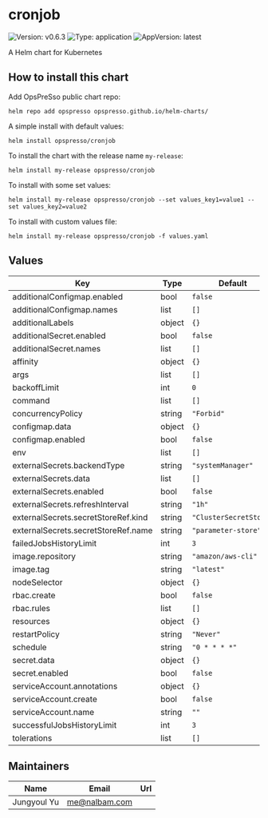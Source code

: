 # cronjob

![Version: v0.6.3](https://img.shields.io/badge/Version-v0.6.3-informational?style=flat-square) ![Type: application](https://img.shields.io/badge/Type-application-informational?style=flat-square) ![AppVersion: latest](https://img.shields.io/badge/AppVersion-latest-informational?style=flat-square)

A Helm chart for Kubernetes

## How to install this chart

Add OpsPreSso public chart repo:

```console
helm repo add opspresso opspresso.github.io/helm-charts/
```

A simple install with default values:

```console
helm install opspresso/cronjob
```

To install the chart with the release name `my-release`:

```console
helm install my-release opspresso/cronjob
```

To install with some set values:

```console
helm install my-release opspresso/cronjob --set values_key1=value1 --set values_key2=value2
```

To install with custom values file:

```console
helm install my-release opspresso/cronjob -f values.yaml
```

## Values

| Key | Type | Default | Description |
|-----|------|---------|-------------|
| additionalConfigmap.enabled | bool | `false` |  |
| additionalConfigmap.names | list | `[]` |  |
| additionalLabels | object | `{}` |  |
| additionalSecret.enabled | bool | `false` |  |
| additionalSecret.names | list | `[]` |  |
| affinity | object | `{}` |  |
| args | list | `[]` |  |
| backoffLimit | int | `0` |  |
| command | list | `[]` |  |
| concurrencyPolicy | string | `"Forbid"` |  |
| configmap.data | object | `{}` |  |
| configmap.enabled | bool | `false` |  |
| env | list | `[]` |  |
| externalSecrets.backendType | string | `"systemManager"` |  |
| externalSecrets.data | list | `[]` |  |
| externalSecrets.enabled | bool | `false` |  |
| externalSecrets.refreshInterval | string | `"1h"` |  |
| externalSecrets.secretStoreRef.kind | string | `"ClusterSecretStore"` |  |
| externalSecrets.secretStoreRef.name | string | `"parameter-store"` |  |
| failedJobsHistoryLimit | int | `3` |  |
| image.repository | string | `"amazon/aws-cli"` |  |
| image.tag | string | `"latest"` |  |
| nodeSelector | object | `{}` |  |
| rbac.create | bool | `false` |  |
| rbac.rules | list | `[]` |  |
| resources | object | `{}` |  |
| restartPolicy | string | `"Never"` |  |
| schedule | string | `"0 * * * *"` |  |
| secret.data | object | `{}` |  |
| secret.enabled | bool | `false` |  |
| serviceAccount.annotations | object | `{}` |  |
| serviceAccount.create | bool | `false` |  |
| serviceAccount.name | string | `""` |  |
| successfulJobsHistoryLimit | int | `3` |  |
| tolerations | list | `[]` |  |

## Maintainers

| Name | Email | Url |
| ---- | ------ | --- |
| Jungyoul Yu | <me@nalbam.com> |  |
